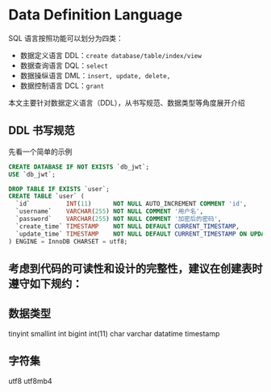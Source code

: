 # Data Definition Language
SQL 语言按照功能可以划分为四类：
- 数据定义语言 DDL：`create database/table/index/view`
- 数据查询语言 DQL：`select`
- 数据操纵语言 DML：`insert, update, delete,`
- 数据控制语言 DCL：`grant`

本文主要针对数据定义语言（DDL），从书写规范、数据类型等角度展开介绍

## DDL 书写规范
先看一个简单的示例
``` sql
CREATE DATABASE IF NOT EXISTS `db_jwt`;
USE `db_jwt`;

DROP TABLE IF EXISTS `user`;
CREATE TABLE `user` (
  `id`          INT(11)      NOT NULL AUTO_INCREMENT COMMENT 'id',
  `username`    VARCHAR(255) NOT NULL COMMENT '用户名',
  `password`    VARCHAR(255) NOT NULL COMMENT '加密后的密码',
  `create_time` TIMESTAMP    NOT NULL DEFAULT CURRENT_TIMESTAMP,
  `update_time` TIMESTAMP    NOT NULL DEFAULT CURRENT_TIMESTAMP ON UPDATE CURRENT_TIMESTAMP
) ENGINE = InnoDB CHARSET = utf8;
```
考虑到代码的可读性和设计的完整性，建议在创建表时遵守如下规约：
- 

## 数据类型
tinyint smallint int bigint
int(11)
char varchar
datatime timestamp

## 字符集
utf8 utf8mb4

